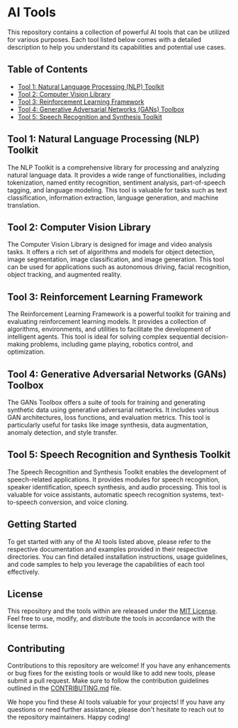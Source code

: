 # AI Tools

This repository contains a collection of powerful AI tools that can be utilized for various purposes. Each tool listed below comes with a detailed description to help you understand its capabilities and potential use cases.

## Table of Contents

- [Tool 1: Natural Language Processing (NLP) Toolkit](#tool-1-natural-language-processing-nlp-toolkit)
- [Tool 2: Computer Vision Library](#tool-2-computer-vision-library)
- [Tool 3: Reinforcement Learning Framework](#tool-3-reinforcement-learning-framework)
- [Tool 4: Generative Adversarial Networks (GANs) Toolbox](#tool-4-generative-adversarial-networks-gans-toolbox)
- [Tool 5: Speech Recognition and Synthesis Toolkit](#tool-5-speech-recognition-and-synthesis-toolkit)

## Tool 1: Natural Language Processing (NLP) Toolkit

The NLP Toolkit is a comprehensive library for processing and analyzing natural language data. It provides a wide range of functionalities, including tokenization, named entity recognition, sentiment analysis, part-of-speech tagging, and language modeling. This tool is valuable for tasks such as text classification, information extraction, language generation, and machine translation.

## Tool 2: Computer Vision Library

The Computer Vision Library is designed for image and video analysis tasks. It offers a rich set of algorithms and models for object detection, image segmentation, image classification, and image generation. This tool can be used for applications such as autonomous driving, facial recognition, object tracking, and augmented reality.

## Tool 3: Reinforcement Learning Framework

The Reinforcement Learning Framework is a powerful toolkit for training and evaluating reinforcement learning models. It provides a collection of algorithms, environments, and utilities to facilitate the development of intelligent agents. This tool is ideal for solving complex sequential decision-making problems, including game playing, robotics control, and optimization.

## Tool 4: Generative Adversarial Networks (GANs) Toolbox

The GANs Toolbox offers a suite of tools for training and generating synthetic data using generative adversarial networks. It includes various GAN architectures, loss functions, and evaluation metrics. This tool is particularly useful for tasks like image synthesis, data augmentation, anomaly detection, and style transfer.

## Tool 5: Speech Recognition and Synthesis Toolkit

The Speech Recognition and Synthesis Toolkit enables the development of speech-related applications. It provides modules for speech recognition, speaker identification, speech synthesis, and audio processing. This tool is valuable for voice assistants, automatic speech recognition systems, text-to-speech conversion, and voice cloning.

## Getting Started

To get started with any of the AI tools listed above, please refer to the respective documentation and examples provided in their respective directories. You can find detailed installation instructions, usage guidelines, and code samples to help you leverage the capabilities of each tool effectively.

## License

This repository and the tools within are released under the [MIT License](LICENSE). Feel free to use, modify, and distribute the tools in accordance with the license terms.

## Contributing

Contributions to this repository are welcome! If you have any enhancements or bug fixes for the existing tools or would like to add new tools, please submit a pull request. Make sure to follow the contribution guidelines outlined in the [CONTRIBUTING.md](CONTRIBUTING.md) file.

We hope you find these AI tools valuable for your projects! If you have any questions or need further assistance, please don't hesitate to reach out to the repository maintainers. Happy coding!
